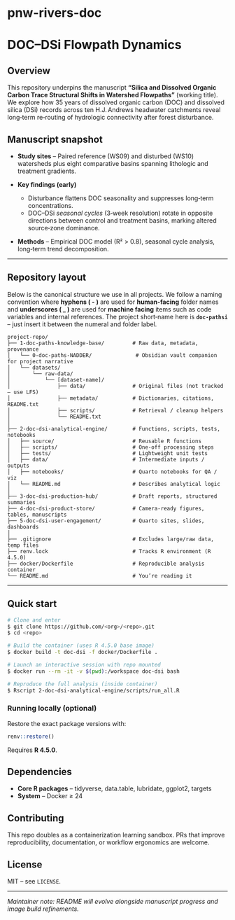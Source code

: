 # pnw-rivers-doc
# DOC–DSi Flowpath Dynamics

## Overview

This repository underpins the manuscript **“Silica and Dissolved Organic Carbon Trace Structural Shifts in Watershed Flowpaths”** (working title).  We explore how 35 years of dissolved organic carbon (DOC) and dissolved silica (DSi) records across ten H.J. Andrews headwater catchments reveal long‑term re‑routing of hydrologic connectivity after forest disturbance.

## Manuscript snapshot

* **Study sites** – Paired reference (WS09) and disturbed (WS10) watersheds plus eight comparative basins spanning lithologic and treatment gradients.
* **Key findings (early)**

  * Disturbance flattens DOC seasonality and suppresses long‑term concentrations.
  * DOC–DSi *seasonal cycles* (3‑week resolution) rotate in opposite directions between control and treatment basins, marking altered source‑zone dominance.
* **Methods** – Empirical DOC model (R² > 0.8), seasonal cycle analysis, long‑term trend decomposition.

---

## Repository layout

Below is the canonical structure we use in all projects.  We follow a naming convention where **hyphens ( - )** are used for **human-facing** folder names and **underscores ( _ )** are used for **machine facing** items such as code variables and internal references. The project short‑name here is **`doc-pathsi`** – just insert it between the numeral and folder label.

```text
project-repo/
├── 1-doc-paths-knowledge-base/         # Raw data, metadata, provenance
│   └── 0-doc-paths-NADDER/              # Obsidian vault companion for project narrative
│   └── datasets/
│       └── raw-data/
│           └── [dataset-name]/
│               ├── data/               # Original files (not tracked – use LFS)
│               ├── metadata/           # Dictionaries, citations, README.txt
│               ├── scripts/            # Retrieval / cleanup helpers
│               └── README.txt
│
├── 2-doc-dsi-analytical-engine/        # Functions, scripts, tests, notebooks
│   ├── source/                         # Reusable R functions
│   ├── scripts/                        # One-off processing steps
│   ├── tests/                          # Lightweight unit tests
│   ├── data/                           # Intermediate inputs / outputs
│   ├── notebooks/                      # Quarto notebooks for QA / viz
│   └── README.md                       # Describes analytical logic
│
├── 3-doc-dsi-production-hub/           # Draft reports, structured summaries
├── 4-doc-dsi-product-store/            # Camera-ready figures, tables, manuscripts
├── 5-doc-dsi-user-engagement/          # Quarto sites, slides, dashboards
│
├── .gitignore                          # Excludes large/raw data, temp files
├── renv.lock                           # Tracks R environment (R 4.5.0)
├── docker/Dockerfile                   # Reproducible analysis container
└── README.md                           # You’re reading it
```

---

## Quick start

```bash
# Clone and enter
$ git clone https://github.com/<org>/<repo>.git
$ cd <repo>

# Build the container (uses R 4.5.0 base image)
$ docker build -t doc-dsi -f docker/Dockerfile .

# Launch an interactive session with repo mounted
$ docker run --rm -it -v $(pwd):/workspace doc-dsi bash

# Reproduce the full analysis (inside container)
$ Rscript 2-doc-dsi-analytical-engine/scripts/run_all.R
```

### Running locally (optional)

Restore the exact package versions with:

```r
renv::restore()
```

Requires **R 4.5.0**.

## Dependencies

* **Core R packages** – tidyverse, data.table, lubridate, ggplot2, targets
* **System** – Docker ≥ 24

## Contributing

This repo doubles as a containerization learning sandbox.  PRs that improve reproducibility, documentation, or workflow ergonomics are welcome.

## License

MIT – see `LICENSE`.

---

*Maintainer note: README will evolve alongside manuscript progress and image build refinements.*

